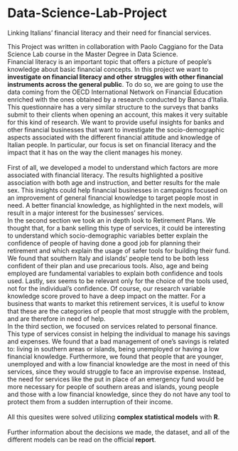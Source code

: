 # Data-Science-Lab-Project
Linking Italians’ financial literacy and their need for financial services.

This Project was written in collaboration with Paolo Caggiano for the Data Science Lab course in the Master Degree in Data Science. <br>
                            Financial literacy is an important topic that offers a picture of people’s knowledge about basic financial concepts.
							In this project we want to <strong>investigate on financial literacy and other struggles with other financial instruments across the general public</strong>.
							To do so, we are going to use the data coming from the OECD International Network on Financial Education enriched with the ones obtained by a research conducted by Banca d’Italia.
							This questionnaire has a very similar structure to the surveys that banks submit to their clients when opening an account, this makes it very suitable for this kind of research.
							We want to provide useful insights for banks and other financial businesses that want to investigate the socio-demographic aspects associated with the different financial attitude and knowledge of Italian people.
							In particular, our focus is set on financial literacy and the impact that it has on the way the client manages his money.<br><br>
							First of all, we developed a model to understand which factors are more associated with financial literacy.
							The results highlighted a positive association with both age and instruction, and better results for the male sex.
							This insights could help financial businesses in campaigns focused on an improvement of general financial knowledge to target people most in need.
							A better financial knowledge, as highlighted in the next models, will result in a major interest for the businesses’ services.<br>
							In the second section we took an in depth look to Retirement Plans.
							We thought that, for a bank selling this type of services, it could be interesting to understand which socio-demographic variables better explain the confidence of people of having done a good job for planning their retirement and which explain the usage of safer tools for building their fund.
							We found that southern Italy and islands’ people tend to be both less confident of their plan and use precarious tools.
							Also, age and being employed are fundamental variables to explain both confidence and tools used.
							Lastly, sex seems to be relevant only for the choice of the tools used, not for the individual’s confidence.
							Of course, our research variable knowledge score proved to have a deep impact on the matter.
							For a business that wants to market this retirement services, it is useful to know that these are the categories of people that most struggle with the problem, and are therefore in need of help.
							<br>In the third section, we focused on services related to personal finance.
							This type of services consist in helping the individual to manage his savings and expenses.
							We found that a bad management of one’s savings is related to: living in southern areas or islands, being unemployed or having a low financial knowledge.
							Furthermore, we found that people that are younger, unemployed and with a low financial knowledge are the most in need of this services, since they would struggle to face an improvise expense.
							Instead, the need for services like the put in place of an emergency fund would be more necessary for people of southern areas and islands, young people and those with a low financial knowledge, since they do not have any tool to protect them from a sudden interruption of their income.
							<br><br>
							All this quesites were solved utilizing <strong>complex statistical models</strong> with <strong>R</strong>.
							<br><br>
                            Further information about the decisions we made, the dataset, and all of the different models can be read on the official <strong>report</strong>.
